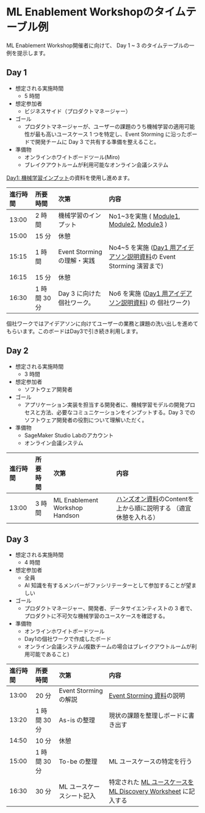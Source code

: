 # ML Enablement Workshopのタイムテーブル例

ML Enablement Workshop開催者に向けて、 Day 1 ~ 3 のタイムテーブルの一例を提示します。

## Day 1

- 想定される実施時間
  - 5 時間
- 想定参加者
  - ビジネスサイド（プロダクトマネージャー）
- ゴール
  - プロダクトマネージャーが、ユーザーの課題のうち機械学習の適用可能性が最も高いユースケース 1 つを特定し、Event Storming に沿ったボードで開発チームに Day 3 で共有する準備を整えること。
-  準備物
   - オンラインホワイトボードツール(Miro)
   - ブレイクアウトルームが利用可能なオンライン会議システム

[Day1: 機械学習インプット](https://github.com/aws-samples/aws-ml-enablement-workshop#day1-%E6%A9%9F%E6%A2%B0%E5%AD%A6%E7%BF%92%E3%82%A4%E3%83%B3%E3%83%97%E3%83%83%E3%83%88)の資料を使用し進めます。

|進行時間|所要時間|次第|内容|
|:--|:--|:--|:--|
|13:00|2 時間| 機械学習のインプット| No1~3を実施 ( [Module1](https://github.com/aws-samples/aws-ml-enablement-workshop/blob/main/docs/presentations/ml-enablement-workshop-module1.pdf), [Module2](https://github.com/aws-samples/aws-ml-enablement-workshop/blob/main/docs/presentations/ml-enablement-workshop-module2.pdf), [Module3](https://github.com/aws-samples/aws-ml-enablement-workshop/blob/main/docs/presentations/ml-enablement-workshop-module3.pdf) ) |
|15:00|15 分|休憩||
|15:15|1 時間|Event Storming の理解・実践| No4~5 を実施 ([Day1 用アイデアソン説明資料](https://github.com/aws-samples/aws-ml-enablement-workshop/blob/main/docs/presentations/ml-enablement-workshop-ideathon-day1.pdf)の  Event Storming 演習まで) |
|16:15|15 分|休憩||
|16:30|1 時間 30 分| Day 3 に向けた個社ワーク。|No6 を実施 ([Day1 用アイデアソン説明資料](https://github.com/aws-samples/aws-ml-enablement-workshop/blob/main/docs/presentations/ml-enablement-workshop-ideathon-day1.pdf)) の 個社ワーク) |

個社ワークではアイデアソンに向けてユーザーの業務と課題の洗い出しを進めてもらいます。このボードはDay3で引き続き利用します。

## Day 2

- 想定される実施時間
  - 3 時間
- 想定参加者
  - ソフトウェア開発者
- ゴール
  - アプリケーション実装を担当する開発者に、機械学習モデルの開発プロセスと方法、必要なコミュニケーションをインプットする。Day 3 でのソフトウェア開発者の役割について理解いただく。
-  準備物
   - SageMaker Studio Labのアカウント
   - オンライン会議システム

|進行時間|所要時間|次第|内容|
|:--|:--|:--|:--|
|13:00|3 時間|ML Enablement Workshop Handson|[ハンズオン資料](https://github.com/aws-samples/aws-ml-enablement-workshop#day2-%E3%83%8F%E3%83%B3%E3%82%BA%E3%82%AA%E3%83%B3)のContentを上から順に説明する （適宜休憩を入れる）|

## Day 3

- 想定される実施時間
  - 4 時間
- 想定参加者
  - 全員
  - AI 知識を有するメンバーがファシリテーターとして参加することが望ましい
- ゴール
  - プロダクトマネージャー、開発者、データサイエンティストの 3 者で、プロダクトに不可欠な機械学習のユースケースを確認する。
-  準備物
   -  オンラインホワイトボードツール
   -  Day1の個社ワークで作成したボード
   - オンライン会議システム(複数チームの場合はブレイクアウトルームが利用可能であること)


|進行時間|所要時間|次第|内容|
|:--|:--|:--|:--|
|13:00|20 分|Event Storming の解説|[Event Storming 資料](https://github.com/aws-samples/aws-ml-enablement-workshop/blob/main/docs/presentations/ml-enablement-workshop-ideathon-day3.pdf)の説明|
|13:20|1 時間 30 分|As-is の整理|現状の課題を整理しボードに書き出す|
|14:50|10 分|休憩||
|15:00|1 時間 30 分|To-be の整理|ML ユースケースの特定を行う|
|16:30|30 分|ML ユースケースシート記入|特定された [ML ユースケースを ML Discovery Worksheet](https://github.com/aws-samples/aws-ml-enablement-workshop/blob/main/docs/presentations/ML_Usecase_Discovery_Worksheet.xlsx) に記入する|

